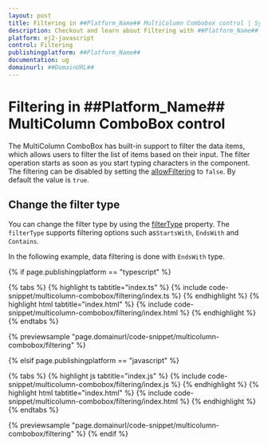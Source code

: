 ```yaml
---
layout: post
title: Filtering in ##Platform_Name## MultiColumn Combobox control | Syncfusion
description: Checkout and learn about Filtering with ##Platform_Name## MultiColumn Combobox control of Syncfusion Essential JS 2 and more.
platform: ej2-javascript
control: Filtering
publishingplatform: ##Platform_Name##
documentation: ug
domainurl: ##DomainURL##
---
```


# Filtering in ##Platform_Name## MultiColumn ComboBox control

The MultiColumn ComboBox has built-in support to filter the data items, which allows users to filter the list of items based on their input. The filter operation starts as soon as you start typing characters in the component. The filtering can be disabled by setting the [allowFiltering](../api/multicolumn-combobox#allowfiltering) to `false`. By default the value is `true`.

## Change the filter type

You can change the filter type by using the [filterType](../api/multicolumn-combobox#filtertype) property. The `filterType` supports filtering options such as`StartsWith`, `EndsWith` and `Contains`.

In the following example, data filtering is done with `EndsWith` type.

{% if page.publishingplatform == "typescript" %}

{% tabs %}
{% highlight ts tabtitle="index.ts" %}
{% include code-snippet/multicolumn-combobox/filtering/index.ts %}
{% endhighlight %}
{% highlight html tabtitle="index.html" %}
{% include code-snippet/multicolumn-combobox/filtering/index.html %}
{% endhighlight %}
{% endtabs %}
        
{% previewsample "page.domainurl/code-snippet/multicolumn-combobox/filtering" %}

{% elsif page.publishingplatform == "javascript" %}

{% tabs %}
{% highlight js tabtitle="index.js" %}
{% include code-snippet/multicolumn-combobox/filtering/index.js %}
{% endhighlight %}
{% highlight html tabtitle="index.html" %}
{% include code-snippet/multicolumn-combobox/filtering/index.html %}
{% endhighlight %}
{% endtabs %}

{% previewsample "page.domainurl/code-snippet/multicolumn-combobox/filtering" %}
{% endif %}
